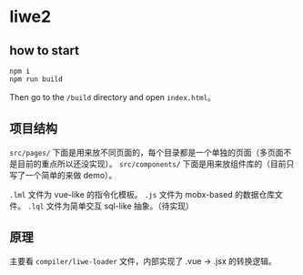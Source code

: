 liwe2
===

## how to start

```shell script
npm i
npm run build
```

Then go to the `/build` directory and open `index.html`。

## 项目结构

`src/pages/` 下面是用来放不同页面的，每个目录都是一个单独的页面（多页面不是目前的重点所以还没实现）。
`src/components/` 下面是用来放组件库的（目前只写了一个简单的来做 demo）。

`.lml` 文件为 vue-like 的指令化模板。
`.js` 文件为 mobx-based 的数据仓库文件。
`.lql` 文件为简单交互 sql-like 抽象。（待实现）

## 原理

主要看 `compiler/liwe-loader` 文件，内部实现了 .vue -> .jsx 的转换逻辑。
